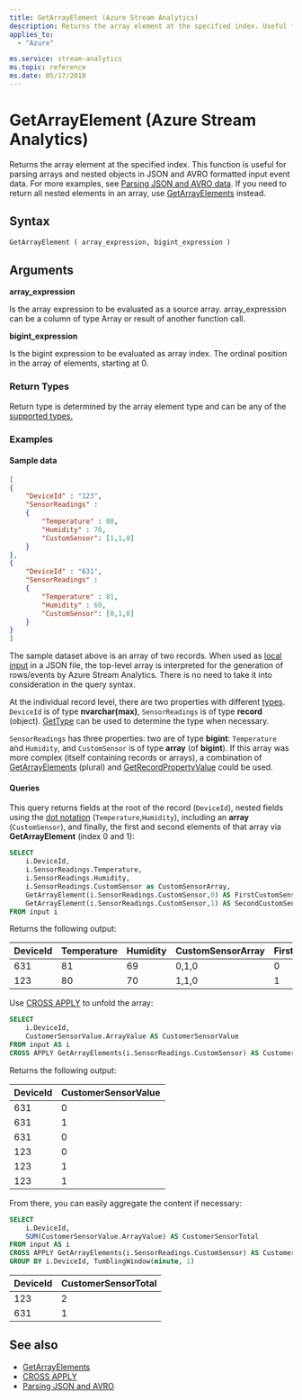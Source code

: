 ```yaml
---
title: GetArrayElement (Azure Stream Analytics)
description: Returns the array element at the specified index. Useful for parsing arrays and nested objects in JSON and AVRO data.
applies_to: 
  - "Azure"

ms.service: stream-analytics
ms.topic: reference
ms.date: 05/17/2018
---
```


# GetArrayElement (Azure Stream Analytics)
Returns the array element at the specified index. This function is useful for parsing arrays and nested objects in JSON and AVRO formatted input event data. For more examples, see [Parsing JSON and AVRO data](/azure/stream-analytics/stream-analytics-parsing-json). If you need to return all nested elements in an array, use [GetArrayElements](getarrayelements-azure-stream-analytics.md) instead.
  
 ## Syntax  
  
```sql   
GetArrayElement ( array_expression, bigint_expression )  
```  
  
## Arguments  
 **array_expression**  
  
 Is the array expression to be evaluated as a source array. array_expression can be a column of type Array or result of another function call.  
  
 **bigint_expression**  
  
 Is the bigint expression to be evaluated as array index. The ordinal position in the array of elements, starting at 0.
  
### Return Types  
 Return type is determined by the array element type and can be any of the [supported types.](data-types-azure-stream-analytics.md)  
  
### Examples  

#### Sample data

```json
[
{
    "DeviceId" : "123",
    "SensorReadings" :
    {
        "Temperature" : 80,
        "Humidity" : 70,
        "CustomSensor": [1,1,0]
    }
},
{
    "DeviceId" : "631",
    "SensorReadings" :
    {
        "Temperature" : 81,
        "Humidity" : 69,
        "CustomSensor": [0,1,0]
    }
}
]
```

The sample dataset above is an array of two records. When used as [local input](/azure/stream-analytics/visual-studio-code-local-run) in a JSON file, the top-level array is interpreted for the generation of rows/events by Azure Stream Analytics. There is no need to take it into consideration in the query syntax.

At the individual record level, there are two properties with different [types](data-types-azure-stream-analytics.md). `DeviceId` is of type **nvarchar(max)**, `SensorReadings` is of type **record** (object). [GetType](gettype-azure-stream-analytics.md) can be used to determine the type when necessary.

`SensorReadings` has three properties: two are of type **bigint**: `Temperature` and `Humidity`, and `CustomSensor` is of type **array** (of **bigint**). If this array was more complex (itself containing records or arrays), a combination of [GetArrayElements](getarrayelements-azure-stream-analytics.md) (plural) and [GetRecordPropertyValue](getrecordpropertyvalue-azure-stream-analytics.md) could be used.

#### Queries

This query returns fields at the root of the record (`DeviceId`), nested fields using the [dot notation](/azure/stream-analytics/stream-analytics-parsing-json#access-nested-fields-in-known-schema) (`Temperature`,`Humidity`), including an **array** (`CustomSensor`), and finally, the first and second elements of that array via **GetArrayElement** (index 0 and 1):

```sql  
SELECT   
    i.DeviceId,
    i.SensorReadings.Temperature,
    i.SensorReadings.Humidity,
    i.SensorReadings.CustomSensor as CustomSensorArray,
    GetArrayElement(i.SensorReadings.CustomSensor,0) AS FirstCustomSensorValue,
    GetArrayElement(i.SensorReadings.CustomSensor,1) AS SecondCustomSensorValue
FROM input i
```

Returns the following output:

|DeviceId|Temperature|Humidity|CustomSensorArray|FirstCustomSensorValue|SecondCustomSensorValue|
|---|---|---|---|---|---|
|631|81|69|0,1,0|0|1|
|123|80|70|1,1,0|1|1|

Use [CROSS APPLY](apply-azure-stream-analytics.md) to unfold the array:

```sql  
SELECT   
    i.DeviceId,
    CustomerSensorValue.ArrayValue AS CustomerSensorValue
FROM input AS i
CROSS APPLY GetArrayElements(i.SensorReadings.CustomSensor) AS CustomerSensorValue
``` 

Returns the following output:

|DeviceId|CustomerSensorValue|
|---|---|
|631|0|
|631|1|
|631|0|
|123|0|
|123|1|
|123|1|

From there, you can easily aggregate the content if necessary:

```sql
SELECT   
    i.DeviceId,
    SUM(CustomerSensorValue.ArrayValue) AS CustomerSensorTotal 
FROM input AS i
CROSS APPLY GetArrayElements(i.SensorReadings.CustomSensor) AS CustomerSensorValue 
GROUP BY i.DeviceId, TumblingWindow(minute, 1)
```

|DeviceId|CustomerSensorTotal|
|---|---|
|123|2|
|631|1|

 ## See also 
- [GetArrayElements](getarrayelements-azure-stream-analytics.md)
- [CROSS APPLY](apply-azure-stream-analytics.md)
- [Parsing JSON and AVRO](/azure/stream-analytics/stream-analytics-parsing-json)
